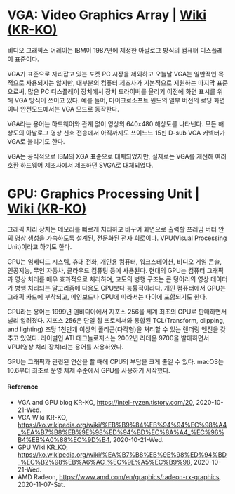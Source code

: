# VGA: Video Graphics Array | [Wiki (KR-KO)](https://ko.wikipedia.org/wiki/%EB%B9%84%EB%94%94%EC%98%A4_%EA%B7%B8%EB%9E%98%ED%94%BD%EC%8A%A4_%EC%96%B4%EB%A0%88%EC%9D%B4)

비디오 그래픽스 어레이는 IBM이 1987년에 제정한 아날로그 방식의 컴퓨터 디스플레이 표준이다.

VGA가 표준으로 자리잡고 있는 포켓 PC 시장을 제외하고 오늘날 VGA는 일반적인 목적으로 사용되지는 않지만, 대부분의 컴퓨터 제조사가 기본적으로 지원하는 마지막 표준으로써, 많은 PC 디스플레이 장치에서 장치 드라이버를 올리기 이전에 화면 표시를 위해 VGA 방식이 쓰이고 있다. 예를 들어, 마이크로소프트 윈도의 일부 버전의 로딩 화면이나 안전모드에서는 VGA 모드로 동작한다.

VGA라는 용어는 하드웨어와 관계 없이 영상의 640x480 해상도를 나타낸다. 모든 해상도의 아날로그 영상 신호 전송에서 아직까지도 쓰이느느 15핀 D-sub VGA 커넥터가 VGA로 불리기도 한다.

VGA는 공식적으로 IBM의 XGA 표준으로 대체되었지만, 실제로는 VGA를 개선해 여러 호환 하드웨어 제조사에서 제조하던 SVGA로 대체되었다.

# GPU: Graphics Processing Unit | [Wiki (KR-KO)](https://ko.wikipedia.org/wiki/%EA%B7%B8%EB%9E%98%ED%94%BD_%EC%B2%98%EB%A6%AC_%EC%9E%A5%EC%B9%98)

그래픽 처리 장치는 메모리를 빠르게 처리하고 바꾸어 화면으로 출력할 프레임 버터 안의 영상 생성을 가속하도록 설계된, 전문화된 전자 회로이다. VPU(Visual Processing Unit)이라고 하기도 한다.

GPU는 임베디드 시스템, 휴대 전화, 개인용 컴퓨터, 워크스테이션, 비디오 게임 콘솔, 인공지능, 무인 자동차, 클라우드 컴퓨팅 등에 사용된다. 현대의 GPU는 컴퓨터 그래픽과 영상 처리를 매우 효과적으로 처리하며, 고도의 병행 구조는 큰 덩어리의 영상 데이터가 병행 처리되는 알고리즘에 다용도 CPU보다 능률적이라다. 개인 컴퓨터에서 GPU는 그래픽 카드에 부착되고, 메인보드나 CPU에 따라서는 다이에 포함되기도 한다.

GPU라는 용어는 1999년 엔비디아에서 지포스 256을 세계 최초의 GPU로 판매하면서 널리 알려졌다. 지포스 256은 단일 칩 프로세서와 통합된 TCL(Transform, clipping, and lighting) 초당 1천만개 이상의 폴리곤(다각형)을 처리할 수 있는 렌더링 엔진을 갖추고 있었다. 라이벌인 ATI 테크놀로지스는 2002년 라데온 9700을 발매하면서 VPU(영상 처리 장치)라는 용어를 사용하였다.

GPU는 그래픽과 관련된 연산을 할 때에 CPU의 부담을 크게 줄일 수 있다. macOS는 10.6부터 최초로 운영 체제 수준에서 GPU를 사용하기 시작했다.

#### Reference
- VGA and GPU blog KR-KO, https://intel-ryzen.tistory.com/20, 2020-10-21-Wed.
- VGA Wiki KR-KO, https://ko.wikipedia.org/wiki/%EB%B9%84%EB%94%94%EC%98%A4_%EA%B7%B8%EB%9E%98%ED%94%BD%EC%8A%A4_%EC%96%B4%EB%A0%88%EC%9D%B4, 2020-10-21-Wed.
- GPU Wiki KR_KO, https://ko.wikipedia.org/wiki/%EA%B7%B8%EB%9E%98%ED%94%BD_%EC%B2%98%EB%A6%AC_%EC%9E%A5%EC%B9%98, 2020-10-21-Wed.
- AMD Radeon, https://www.amd.com/en/graphics/radeon-rx-graphics, 2020-11-07-Sat.
